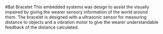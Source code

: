 #Bat Bracelet
This embedded systems was design to assist the visually impaired by giving the wearer sensory information of the world around them. The bracelet is designed with a ultrasonic sensor for measuring distance to objects and a vibration motor to give the wearer understandable feedback of the distance calculated.